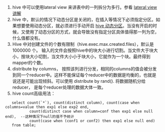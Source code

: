 1. hive 中可以使用lateral view 来讲表中的一列拆分为多行。参看 [lateral view讲解](http://blog.csdn.net/youziguo/article/details/6837368)
2. hive 中，默认的情况下动态分区是关闭的，在插入等情况下必须指定分区。如果想要使用动态分区，就必须进行手动开启 [hive 动态分区](http://lxw1234.com/archives/2015/06/286.htm)。当没有开启的时候，又使用了动态分区的方式，就会导致没有指定分区具体值得那一列为空，什么值都没有。
3. Hive 中对创建文件的个数有限制（hive.exec.max.created.files），默认是 1000000 个。 输入的文件会按照hive中的块大小进行切割。当文件大于块大小，按块大小切割，当文件大小小于块大小，它就作为一个块。最终得到mapper的个数。
4. distribute by columns， 按照该列进行分发，相同的columns的值会被分发到同一个reducer中。这样不能保证每个reducer中的数据是均衡的，也就是说还是可能出现倾斜。可以使用 distribute by rand(). 将数据随机分给 reducer， 是每个reducer处理的数据大体一致。
5. hive count高级用法：
 
 ```
    select count(`*`), count(distinct column), count(case when columns=value then exp1 else exp2 end,
            count(distinct case when column=conf then exp1 else null end),  --这种情况下null的值不予统计
            count(case when (conf1 or conf2) then exp1 else null end)
    from table;
 ```
